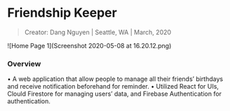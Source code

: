 # Friendship Keeper

> Creator: Dang Nguyen
> |  Seattle, WA
> |  March, 2020

![Home Page 1](Screenshot 2020-05-08 at 16.20.12.png)

### Overview
• A web application that allow people to manage all their friends’ birthdays and receive notification
beforehand for reminder.
• Utilized React for UIs, Clould Firestore for managing users’ data, and Firebase Authentication for
authentication.
